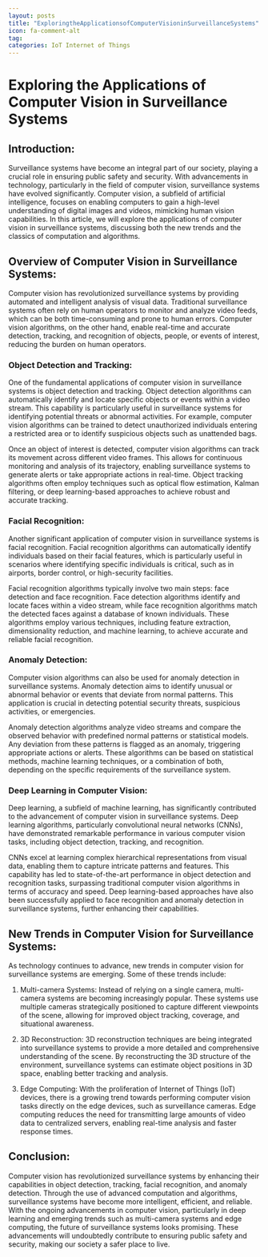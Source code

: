 ```yaml
---
layout: posts
title: "ExploringtheApplicationsofComputerVisioninSurveillanceSystems"
icon: fa-comment-alt
tag:      
categories: IoT Internet of Things
---
```



# Exploring the Applications of Computer Vision in Surveillance Systems

## Introduction:

Surveillance systems have become an integral part of our society, playing a crucial role in ensuring public safety and security. With advancements in technology, particularly in the field of computer vision, surveillance systems have evolved significantly. Computer vision, a subfield of artificial intelligence, focuses on enabling computers to gain a high-level understanding of digital images and videos, mimicking human vision capabilities. In this article, we will explore the applications of computer vision in surveillance systems, discussing both the new trends and the classics of computation and algorithms.

## Overview of Computer Vision in Surveillance Systems:

Computer vision has revolutionized surveillance systems by providing automated and intelligent analysis of visual data. Traditional surveillance systems often rely on human operators to monitor and analyze video feeds, which can be both time-consuming and prone to human errors. Computer vision algorithms, on the other hand, enable real-time and accurate detection, tracking, and recognition of objects, people, or events of interest, reducing the burden on human operators.

### Object Detection and Tracking:

One of the fundamental applications of computer vision in surveillance systems is object detection and tracking. Object detection algorithms can automatically identify and locate specific objects or events within a video stream. This capability is particularly useful in surveillance systems for identifying potential threats or abnormal activities. For example, computer vision algorithms can be trained to detect unauthorized individuals entering a restricted area or to identify suspicious objects such as unattended bags.

Once an object of interest is detected, computer vision algorithms can track its movement across different video frames. This allows for continuous monitoring and analysis of its trajectory, enabling surveillance systems to generate alerts or take appropriate actions in real-time. Object tracking algorithms often employ techniques such as optical flow estimation, Kalman filtering, or deep learning-based approaches to achieve robust and accurate tracking.

### Facial Recognition:

Another significant application of computer vision in surveillance systems is facial recognition. Facial recognition algorithms can automatically identify individuals based on their facial features, which is particularly useful in scenarios where identifying specific individuals is critical, such as in airports, border control, or high-security facilities.

Facial recognition algorithms typically involve two main steps: face detection and face recognition. Face detection algorithms identify and locate faces within a video stream, while face recognition algorithms match the detected faces against a database of known individuals. These algorithms employ various techniques, including feature extraction, dimensionality reduction, and machine learning, to achieve accurate and reliable facial recognition.

### Anomaly Detection:

Computer vision algorithms can also be used for anomaly detection in surveillance systems. Anomaly detection aims to identify unusual or abnormal behavior or events that deviate from normal patterns. This application is crucial in detecting potential security threats, suspicious activities, or emergencies.

Anomaly detection algorithms analyze video streams and compare the observed behavior with predefined normal patterns or statistical models. Any deviation from these patterns is flagged as an anomaly, triggering appropriate actions or alerts. These algorithms can be based on statistical methods, machine learning techniques, or a combination of both, depending on the specific requirements of the surveillance system.

### Deep Learning in Computer Vision:

Deep learning, a subfield of machine learning, has significantly contributed to the advancement of computer vision in surveillance systems. Deep learning algorithms, particularly convolutional neural networks (CNNs), have demonstrated remarkable performance in various computer vision tasks, including object detection, tracking, and recognition.

CNNs excel at learning complex hierarchical representations from visual data, enabling them to capture intricate patterns and features. This capability has led to state-of-the-art performance in object detection and recognition tasks, surpassing traditional computer vision algorithms in terms of accuracy and speed. Deep learning-based approaches have also been successfully applied to face recognition and anomaly detection in surveillance systems, further enhancing their capabilities.

## New Trends in Computer Vision for Surveillance Systems:

As technology continues to advance, new trends in computer vision for surveillance systems are emerging. Some of these trends include:

1. Multi-camera Systems: Instead of relying on a single camera, multi-camera systems are becoming increasingly popular. These systems use multiple cameras strategically positioned to capture different viewpoints of the scene, allowing for improved object tracking, coverage, and situational awareness.

2. 3D Reconstruction: 3D reconstruction techniques are being integrated into surveillance systems to provide a more detailed and comprehensive understanding of the scene. By reconstructing the 3D structure of the environment, surveillance systems can estimate object positions in 3D space, enabling better tracking and analysis.

3. Edge Computing: With the proliferation of Internet of Things (IoT) devices, there is a growing trend towards performing computer vision tasks directly on the edge devices, such as surveillance cameras. Edge computing reduces the need for transmitting large amounts of video data to centralized servers, enabling real-time analysis and faster response times.

## Conclusion:

Computer vision has revolutionized surveillance systems by enhancing their capabilities in object detection, tracking, facial recognition, and anomaly detection. Through the use of advanced computation and algorithms, surveillance systems have become more intelligent, efficient, and reliable. With the ongoing advancements in computer vision, particularly in deep learning and emerging trends such as multi-camera systems and edge computing, the future of surveillance systems looks promising. These advancements will undoubtedly contribute to ensuring public safety and security, making our society a safer place to live.